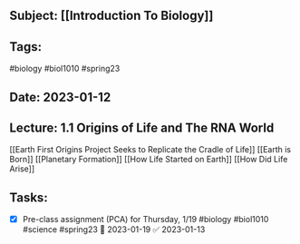 ## Subject: [[Introduction To Biology]]
## Tags:
#biology #biol1010 #spring23 
## Date: 2023-01-12
## Lecture: 1.1 Origins of Life and The RNA World

[[Earth First Origins Project Seeks to Replicate the Cradle of Life]]
[[Earth is Born]]
[[Planetary Formation]]
[[How Life Started on Earth]]
[[How Did Life Arise]]

## Tasks:
- [x] Pre-class assignment (PCA) for Thursday, 1/19 #biology #biol1010 #science #spring23 📅 2023-01-19 ✅ 2023-01-13